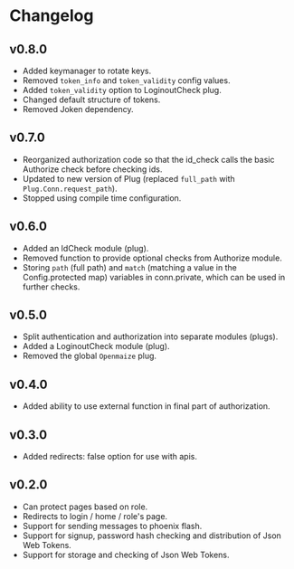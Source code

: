 # Changelog

## v0.8.0

* Added keymanager to rotate keys.
* Removed `token_info` and `token_validity` config values.
* Added `token_validity` option to LoginoutCheck plug.
* Changed default structure of tokens.
* Removed Joken dependency.

## v0.7.0

* Reorganized authorization code so that the id_check calls the basic Authorize check before checking ids.
* Updated to new version of Plug (replaced `full_path` with `Plug.Conn.request_path`).
* Stopped using compile time configuration.

## v0.6.0

* Added an IdCheck module (plug).
* Removed function to provide optional checks from Authorize module.
* Storing `path` (full path) and `match` (matching a value in the Config.protected map)
variables in conn.private, which can be used in further checks.

## v0.5.0

* Split authentication and authorization into separate modules (plugs).
* Added a LoginoutCheck module (plug).
* Removed the global `Openmaize` plug.

## v0.4.0

* Added ability to use external function in final part of authorization.

## v0.3.0

* Added redirects: false option for use with apis.

## v0.2.0

* Can protect pages based on role.
* Redirects to login / home / role's page.
* Support for sending messages to phoenix flash.
* Support for signup, password hash checking and distribution of Json Web Tokens.
* Support for storage and checking of Json Web Tokens.
